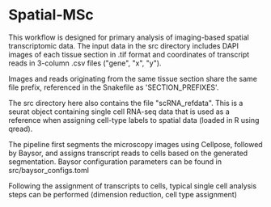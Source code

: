 # Spatial-MSc

This workflow is designed for primary analysis of imaging-based spatial transcriptomic data.
The input data in the src directory includes DAPI images of each tissue section in .tif format and coordinates of transcript reads in 3-column .csv files ("gene", "x", "y").

Images and reads originating from the same tissue section share the same file prefix, referenced in the Snakefile as 'SECTION_PREFIXES'.

The src directory here also contains the file "scRNA_refdata". This is a seurat object containing single cell RNA-seq data that is used as a reference when assigning cell-type labels to spatial data (loaded in R using qread).

The pipeline first segments the microscopy images using Cellpose, followed by Baysor, and assigns transcript reads to cells based on the generated segmentation. Baysor configuration parameters can be found in src/baysor_configs.toml

Following the assignment of transcripts to cells, typical single cell analysis steps can be performed (dimension reduction, cell type assignment)
